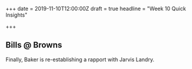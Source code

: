 +++
date = 2019-11-10T12:00:00Z
draft = true
headline = "Week 10 Quick Insights"

+++
## Bills @ Browns

Finally, Baker is re-establishing a rapport with Jarvis Landry.